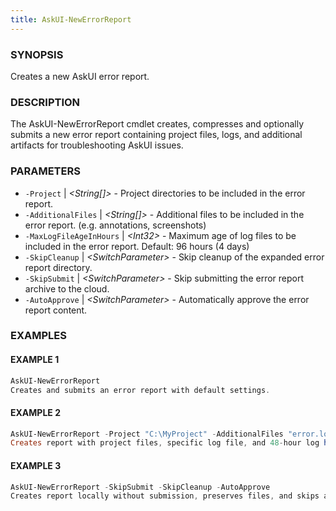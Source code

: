 ```yaml
---
title: AskUI-NewErrorReport
---
```



### SYNOPSIS

Creates a new AskUI error report.

### DESCRIPTION

The AskUI-NewErrorReport cmdlet creates, compresses and optionally submits a new error report 
containing project files, logs, and additional artifacts for troubleshooting AskUI issues.

### PARAMETERS

- `-Project` | _&lt;String[]&gt;_ - Project directories to be included in the error report. 
- `-AdditionalFiles` | _&lt;String[]&gt;_ - Additional files to be included in the error report. (e.g. annotations, screenshots) 
- `-MaxLogFileAgeInHours` | _&lt;Int32&gt;_ - Maximum age of log files to be included in the error report.
Default: 96 hours (4 days) 
- `-SkipCleanup` | _&lt;SwitchParameter&gt;_ - Skip cleanup of the expanded error report directory. 
- `-SkipSubmit` | _&lt;SwitchParameter&gt;_ - Skip submitting the error report archive to the cloud. 
- `-AutoApprove` | _&lt;SwitchParameter&gt;_ - Automatically approve the error report content.

### EXAMPLES

#### EXAMPLE 1

```powershell
AskUI-NewErrorReport
Creates and submits an error report with default settings.
```
 
#### EXAMPLE 2

```powershell
AskUI-NewErrorReport -Project "C:\MyProject" -AdditionalFiles "error.log" -MaxLogFileAgeInHours 48
Creates report with project files, specific log file, and 48-hour log history.
```
 
#### EXAMPLE 3

```powershell
AskUI-NewErrorReport -SkipSubmit -SkipCleanup -AutoApprove
Creates report locally without submission, preserves files, and skips approval prompt.
```


